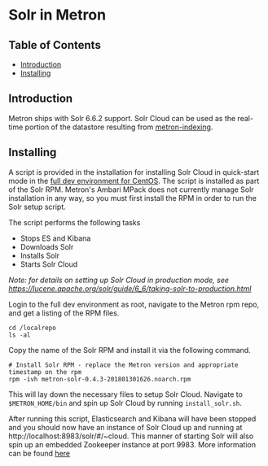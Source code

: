 <!--
Licensed to the Apache Software Foundation (ASF) under one
or more contributor license agreements.  See the NOTICE file
distributed with this work for additional information
regarding copyright ownership.  The ASF licenses this file
to you under the Apache License, Version 2.0 (the
"License"); you may not use this file except in compliance
with the License.  You may obtain a copy of the License at

    http://www.apache.org/licenses/LICENSE-2.0

Unless required by applicable law or agreed to in writing, software
distributed under the License is distributed on an "AS IS" BASIS,
WITHOUT WARRANTIES OR CONDITIONS OF ANY KIND, either express or implied.
See the License for the specific language governing permissions and
limitations under the License.
-->
# Solr in Metron

## Table of Contents

* [Introduction](#introduction)
* [Installing](#installing)

## Introduction

Metron ships with Solr 6.6.2 support. Solr Cloud can be used as the real-time portion of the datastore resulting from [metron-indexing](../metron-indexing/README.md).

## Installing

A script is provided in the installation for installing Solr Cloud in quick-start mode in the [full dev environment for CentOS](../../metron-deployment/development/centos6).
The script is installed as part of the Solr RPM. Metron's Ambari MPack does not currently manage Solr installation in any way, so
you must first install the RPM in order to run the Solr setup script.

The script performs the following tasks

* Stops ES and Kibana
* Downloads Solr
* Installs Solr
* Starts Solr Cloud

_Note: for details on setting up Solr Cloud in production mode, see https://lucene.apache.org/solr/guide/6_6/taking-solr-to-production.html_

Login to the full dev environment as root, navigate to the Metron rpm repo, and get a listing of the RPM files.

```
cd /localrepo
ls -al
```

Copy the name of the Solr RPM and install it via the following command.

```
# Install Solr RPM - replace the Metron version and appropriate timestamp on the rpm
rpm -ivh metron-solr-0.4.3-201801301626.noarch.rpm
```

This will lay down the necessary files to setup Solr Cloud. Navigate to `$METRON_HOME/bin` and spin up Solr Cloud by running `install_solr.sh`.

After running this script, Elasticsearch and Kibana will have been stopped and you should now have an instance of Solr Cloud up and running at http://localhost:8983/solr/#/~cloud. This manner
of starting Solr will also spin up an embedded Zookeeper instance at port 9983. More information can be found [here](https://lucene.apache.org/solr/guide/6_6/getting-started-with-solrcloud.html)
